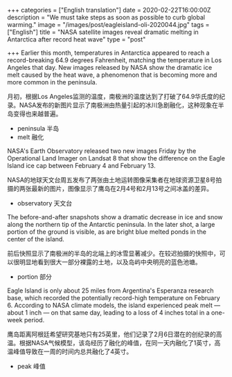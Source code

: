 +++
categories = ["English translation"]
date = 2020-02-22T16:00:00Z
description = "We must take steps as soon as possible to curb global warming."
image = "/images/post/eagleisland-oli-2020044.jpg"
tags = ["English"]
title = "NASA satellite images reveal dramatic melting in Antarctica after record heat wave"
type = "post"

+++
Earlier this month, temperatures in Antarctica appeared to reach a record-breaking 64.9 degrees Fahrenheit, matching the temperature in Los Angeles that day. New images released by NASA show the dramatic ice melt caused by the heat wave, a phenomenon that is becoming more and more common in the peninsula.

月初，根据Los Angeles监测的温度，南极洲的温度达到了打破了64.9华氏度的纪录。NASA发布的新图片显示了南极洲由热量引起的冰川急剧融化，这种现象在半岛变得也来越普遍。

* peninsula 半岛
* melt 融化

NASA's Earth Observatory released two new images Friday by the Operational Land Imager on Landsat 8 that show the difference on the Eagle Island ice cap between February 4 and February 13.

NASA的地球天文台周五发布了两张由土地运转图像采集者在地球资源卫星8号拍摄的两张最新的图片，图像显示了鹰岛在2月4号和2月13号之间冰盖的差异。

* observatory 天文台

The before-and-after snapshots show a dramatic decrease in ice and snow along the northern tip of the Antarctic peninsula. In the later shot, a large portion of the ground is visible, as are bright blue melted ponds in the center of the island.

前后快照显示了南极洲的半岛的北端上的冰雪显著减少。在较迟拍摄的快照中，可以很明显地看到很大一部分裸露的土地，以及岛屿中央明亮的蓝色池塘。

* portion 部分

Eagle Island is only about 25 miles from Argentina's Esperanza research base, which recorded the potentially record-high temperature on February 6. According to NASA climate models, the island experienced peak melt — about 1 inch — on that same day, leading to a loss of 4 inches total in a one-week period.

鹰岛距离阿根廷希望研究基地只有25英里，他们记录了2月6日潜在的创纪录的高温。根据NASA气候模型，该岛经历了融化的峰值，在同一天内融化了1英寸，高温峰值导致在一周的时间内总共融化了4英寸。

* peak 峰值